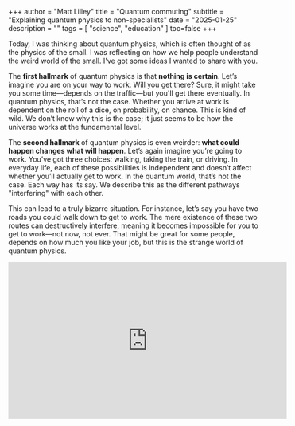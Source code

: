 +++
author = "Matt Lilley"
title = "Quantum commuting"
subtitle = "Explaining quantum physics to non-specialists"
date = "2025-01-25"
description = ""
tags = [
    "science",
    "education"
]
toc=false
+++

Today, I was thinking about quantum physics, which is often thought of as the physics of the small. I was reflecting on how we help people understand the weird world of the small. I've got some ideas I wanted to share with you.

The **first hallmark** of quantum physics is that **nothing is certain**. Let’s imagine you are on your way to work. Will you get there? Sure, it might take you some time—depends on the traffic—but you'll get there eventually. In quantum physics, that’s not the case. Whether you arrive at work is dependent on the roll of a dice, on probability, on chance. This is kind of wild. We don’t know why this is the case; it just seems to be how the universe works at the fundamental level.

The **second hallmark** of quantum physics is even weirder: **what could happen changes what will happen**. Let’s again imagine you’re going to work. You’ve got three choices: walking, taking the train, or driving. In everyday life, each of these possibilities is independent and doesn’t affect whether you’ll actually get to work. In the quantum world, that’s not the case. Each way has its say. We describe this as the different pathways "interfering" with each other.

This can lead to a truly bizarre situation. For instance, let’s say you have two roads you could walk down to get to work. The mere existence of these two routes can destructively interfere, meaning it becomes impossible for you to get to work—not now, not ever. That might be great for some people, depends on how much you like your job, but this is the strange world of quantum physics.

<iframe width="560" height="315" src="https://www.youtube.com/embed/nF9hmnlNbsQ" title="YouTube video player" frameborder="0" allow="accelerometer; autoplay; clipboard-write; encrypted-media; gyroscope; picture-in-picture; web-share" referrerpolicy="strict-origin-when-cross-origin" allowfullscreen></iframe>
